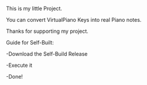 This is my little  Project.

You can convert VirtualPiano Keys into real Piano notes.

Thanks for supporting my project.

Guide for Self-Built:
 
   -Download the Self-Build Release
 
   -Execute it
 
   -Done!
